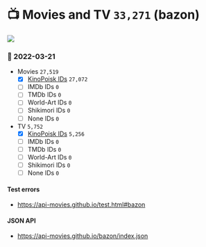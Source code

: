 # :tv: Movies and TV `33,271` (bazon)

<a href="https://API-Movies.github.io"><img src="https://API-Movies.github.io/banner.png?cache"></a>

### :date: 2022-03-21
- Movies `27,519`
  - [x] <a href="https://API-Movies.github.io/bazon/movie_kinopoisk_ids.json">KinoPoisk IDs</a> `27,072`
  - [ ] IMDb IDs `0`
  - [ ] TMDb IDs `0`
  - [ ] World-Art IDs `0`
  - [ ] Shikimori IDs `0`
  - [ ] None IDs `0`
- TV `5,752`
  - [x] <a href="https://API-Movies.github.io/bazon/tv_kinopoisk_ids.json">KinoPoisk IDs</a> `5,256`
  - [ ] IMDb IDs `0`
  - [ ] TMDb IDs `0`
  - [ ] World-Art IDs `0`
  - [ ] Shikimori IDs `0`
  - [ ] None IDs `0`
#### Test errors
- <a href='https://api-movies.github.io/test.html#bazon'>https://api-movies.github.io/test.html#bazon</a>
#### JSON API
- <a href='https://api-movies.github.io/bazon/index.json'>https://api-movies.github.io/bazon/index.json</a>
